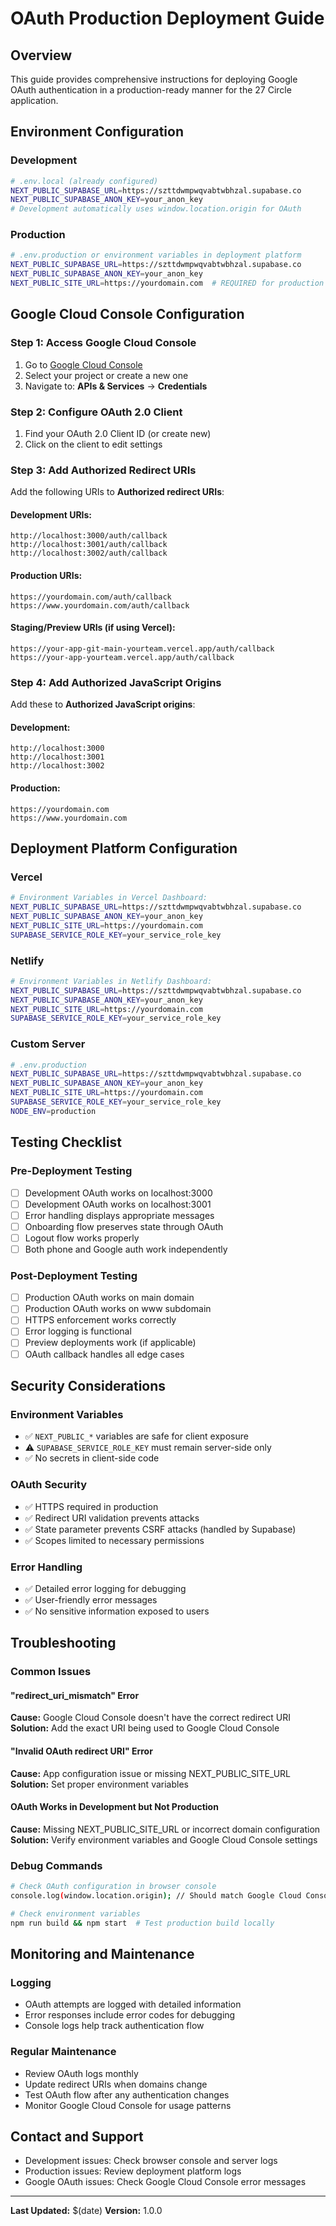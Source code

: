 # OAuth Production Deployment Guide

## Overview
This guide provides comprehensive instructions for deploying Google OAuth authentication in a production-ready manner for the 27 Circle application.

## Environment Configuration

### Development
```bash
# .env.local (already configured)
NEXT_PUBLIC_SUPABASE_URL=https://szttdwmpwqvabtwbhzal.supabase.co
NEXT_PUBLIC_SUPABASE_ANON_KEY=your_anon_key
# Development automatically uses window.location.origin for OAuth
```

### Production
```bash
# .env.production or environment variables in deployment platform
NEXT_PUBLIC_SUPABASE_URL=https://szttdwmpwqvabtwbhzal.supabase.co
NEXT_PUBLIC_SUPABASE_ANON_KEY=your_anon_key
NEXT_PUBLIC_SITE_URL=https://yourdomain.com  # REQUIRED for production
```

## Google Cloud Console Configuration

### Step 1: Access Google Cloud Console
1. Go to [Google Cloud Console](https://console.cloud.google.com)
2. Select your project or create a new one
3. Navigate to: **APIs & Services** → **Credentials**

### Step 2: Configure OAuth 2.0 Client
1. Find your OAuth 2.0 Client ID (or create new)
2. Click on the client to edit settings

### Step 3: Add Authorized Redirect URIs
Add the following URIs to **Authorized redirect URIs**:

#### Development URIs:
```
http://localhost:3000/auth/callback
http://localhost:3001/auth/callback
http://localhost:3002/auth/callback
```

#### Production URIs:
```
https://yourdomain.com/auth/callback
https://www.yourdomain.com/auth/callback
```

#### Staging/Preview URIs (if using Vercel):
```
https://your-app-git-main-yourteam.vercel.app/auth/callback
https://your-app-yourteam.vercel.app/auth/callback
```

### Step 4: Add Authorized JavaScript Origins
Add these to **Authorized JavaScript origins**:

#### Development:
```
http://localhost:3000
http://localhost:3001
http://localhost:3002
```

#### Production:
```
https://yourdomain.com
https://www.yourdomain.com
```

## Deployment Platform Configuration

### Vercel
```bash
# Environment Variables in Vercel Dashboard:
NEXT_PUBLIC_SUPABASE_URL=https://szttdwmpwqvabtwbhzal.supabase.co
NEXT_PUBLIC_SUPABASE_ANON_KEY=your_anon_key
NEXT_PUBLIC_SITE_URL=https://yourdomain.com
SUPABASE_SERVICE_ROLE_KEY=your_service_role_key
```

### Netlify
```bash
# Environment Variables in Netlify Dashboard:
NEXT_PUBLIC_SUPABASE_URL=https://szttdwmpwqvabtwbhzal.supabase.co
NEXT_PUBLIC_SUPABASE_ANON_KEY=your_anon_key
NEXT_PUBLIC_SITE_URL=https://yourdomain.com
SUPABASE_SERVICE_ROLE_KEY=your_service_role_key
```

### Custom Server
```bash
# .env.production
NEXT_PUBLIC_SUPABASE_URL=https://szttdwmpwqvabtwbhzal.supabase.co
NEXT_PUBLIC_SUPABASE_ANON_KEY=your_anon_key
NEXT_PUBLIC_SITE_URL=https://yourdomain.com
SUPABASE_SERVICE_ROLE_KEY=your_service_role_key
NODE_ENV=production
```

## Testing Checklist

### Pre-Deployment Testing
- [ ] Development OAuth works on localhost:3000
- [ ] Development OAuth works on localhost:3001
- [ ] Error handling displays appropriate messages
- [ ] Onboarding flow preserves state through OAuth
- [ ] Logout flow works properly
- [ ] Both phone and Google auth work independently

### Post-Deployment Testing
- [ ] Production OAuth works on main domain
- [ ] Production OAuth works on www subdomain
- [ ] HTTPS enforcement works correctly
- [ ] Error logging is functional
- [ ] Preview deployments work (if applicable)
- [ ] OAuth callback handles all edge cases

## Security Considerations

### Environment Variables
- ✅ `NEXT_PUBLIC_*` variables are safe for client exposure
- ⚠️ `SUPABASE_SERVICE_ROLE_KEY` must remain server-side only
- ✅ No secrets in client-side code

### OAuth Security
- ✅ HTTPS required in production
- ✅ Redirect URI validation prevents attacks
- ✅ State parameter prevents CSRF attacks (handled by Supabase)
- ✅ Scopes limited to necessary permissions

### Error Handling
- ✅ Detailed error logging for debugging
- ✅ User-friendly error messages
- ✅ No sensitive information exposed to users

## Troubleshooting

### Common Issues

#### "redirect_uri_mismatch" Error
**Cause:** Google Cloud Console doesn't have the correct redirect URI
**Solution:** Add the exact URI being used to Google Cloud Console

#### "Invalid OAuth redirect URI" Error
**Cause:** App configuration issue or missing NEXT_PUBLIC_SITE_URL
**Solution:** Set proper environment variables

#### OAuth Works in Development but Not Production
**Cause:** Missing NEXT_PUBLIC_SITE_URL or incorrect domain configuration
**Solution:** Verify environment variables and Google Cloud Console settings

### Debug Commands
```bash
# Check OAuth configuration in browser console
console.log(window.location.origin); // Should match Google Cloud Console

# Check environment variables
npm run build && npm start  # Test production build locally
```

## Monitoring and Maintenance

### Logging
- OAuth attempts are logged with detailed information
- Error responses include error codes for debugging
- Console logs help track authentication flow

### Regular Maintenance
- Review OAuth logs monthly
- Update redirect URIs when domains change
- Test OAuth flow after any authentication changes
- Monitor Google Cloud Console for usage patterns

## Contact and Support
- Development issues: Check browser console and server logs
- Production issues: Review deployment platform logs
- Google OAuth issues: Check Google Cloud Console error messages

---
**Last Updated:** $(date)
**Version:** 1.0.0